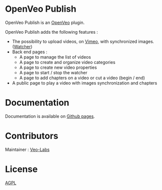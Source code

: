 # OpenVeo Publish

OpenVeo Publish is an [OpenVeo](https://github.com/veo-labs/openveo-core) plugin.

OpenVeo Publish adds the following features :

- The possibility to upload videos, on [Vimeo](https://vimeo.com), with synchronized images. ([Watcher](/watcher))
- Back end pages :
    - A page to manage the list of videos
    - A page to create and organize video categories
    - A page to create new video properties
    - A page to start / stop the watcher
    - A page to add chapters on a video or cut a video (begin / end)
- A public page to play a video with images synchronization and chapters

# Documentation

Documentation is available on [Github pages](http://veo-labs.github.io/openveo-publish/1.1.3).

# Contributors

Maintainer : [Veo-Labs](http://www.veo-labs.com/)

# License

[AGPL](http://www.gnu.org/licenses/agpl-3.0.en.html)